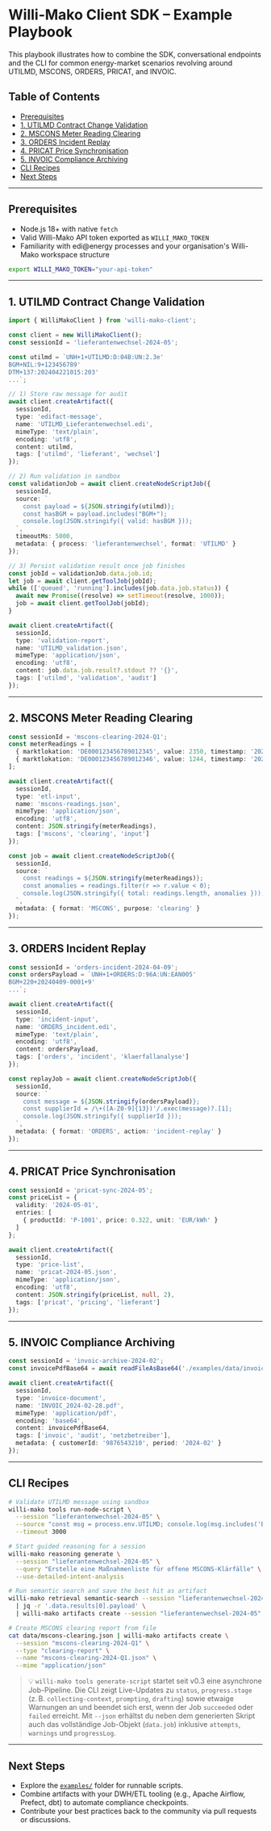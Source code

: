 # Willi-Mako Client SDK – Example Playbook

This playbook illustrates how to combine the SDK, conversational endpoints and the CLI for common energy-market scenarios revolving around UTILMD, MSCONS, ORDERS, PRICAT, and INVOIC.

## Table of Contents

- [Prerequisites](#prerequisites)
- [1. UTILMD Contract Change Validation](#1-utilmd-contract-change-validation)
- [2. MSCONS Meter Reading Clearing](#2-mscons-meter-reading-clearing)
- [3. ORDERS Incident Replay](#3-orders-incident-replay)
- [4. PRICAT Price Synchronisation](#4-pricat-price-synchronisation)
- [5. INVOIC Compliance Archiving](#5-invoic-compliance-archiving)
- [CLI Recipes](#cli-recipes)
- [Next Steps](#next-steps)

---

## Prerequisites

- Node.js 18+ with native `fetch`
- Valid Willi-Mako API token exported as `WILLI_MAKO_TOKEN`
- Familiarity with edi@energy processes and your organisation's Willi-Mako workspace structure

```bash
export WILLI_MAKO_TOKEN="your-api-token"
```

---

## 1. UTILMD Contract Change Validation

```typescript
import { WilliMakoClient } from 'willi-mako-client';

const client = new WilliMakoClient();
const sessionId = 'lieferantenwechsel-2024-05';

const utilmd = `UNH+1+UTILMD:D:04B:UN:2.3e'
BGM+NIL:9+123456789'
DTM+137:202404221015:203'
...`;

// 1) Store raw message for audit
await client.createArtifact({
  sessionId,
  type: 'edifact-message',
  name: 'UTILMD_Lieferantenwechsel.edi',
  mimeType: 'text/plain',
  encoding: 'utf8',
  content: utilmd,
  tags: ['utilmd', 'lieferant', 'wechsel']
});

// 2) Run validation in sandbox
const validationJob = await client.createNodeScriptJob({
  sessionId,
  source: `
    const payload = ${JSON.stringify(utilmd)};
    const hasBGM = payload.includes("BGM+");
    console.log(JSON.stringify({ valid: hasBGM }));
  `,
  timeoutMs: 5000,
  metadata: { process: 'lieferantenwechsel', format: 'UTILMD' }
});

// 3) Persist validation result once job finishes
const jobId = validationJob.data.job.id;
let job = await client.getToolJob(jobId);
while (['queued', 'running'].includes(job.data.job.status)) {
  await new Promise((resolve) => setTimeout(resolve, 1000));
  job = await client.getToolJob(jobId);
}

await client.createArtifact({
  sessionId,
  type: 'validation-report',
  name: 'UTILMD_validation.json',
  mimeType: 'application/json',
  encoding: 'utf8',
  content: job.data.job.result?.stdout ?? '{}',
  tags: ['utilmd', 'validation', 'audit']
});
```

---

## 2. MSCONS Meter Reading Clearing

```typescript
const sessionId = 'mscons-clearing-2024-Q1';
const meterReadings = [
  { marktlokation: 'DE000123456789012345', value: 2350, timestamp: '2024-03-31T22:00:00Z' },
  { marktlokation: 'DE000123456789012346', value: 1244, timestamp: '2024-03-31T22:00:00Z' }
];

await client.createArtifact({
  sessionId,
  type: 'etl-input',
  name: 'mscons-readings.json',
  mimeType: 'application/json',
  encoding: 'utf8',
  content: JSON.stringify(meterReadings),
  tags: ['mscons', 'clearing', 'input']
});

const job = await client.createNodeScriptJob({
  sessionId,
  source: `
    const readings = ${JSON.stringify(meterReadings)};
    const anomalies = readings.filter(r => r.value < 0);
    console.log(JSON.stringify({ total: readings.length, anomalies }));
  `,
  metadata: { format: 'MSCONS', purpose: 'clearing' }
});
```

---

## 3. ORDERS Incident Replay

```typescript
const sessionId = 'orders-incident-2024-04-09';
const ordersPayload = `UNH+1+ORDERS:D:96A:UN:EAN005'
BGM+220+20240409-0001+9'
...`;

await client.createArtifact({
  sessionId,
  type: 'incident-input',
  name: 'ORDERS_incident.edi',
  mimeType: 'text/plain',
  encoding: 'utf8',
  content: ordersPayload,
  tags: ['orders', 'incident', 'klaerfallanalyse']
});

const replayJob = await client.createNodeScriptJob({
  sessionId,
  source: `
    const message = ${JSON.stringify(ordersPayload)};
    const supplierId = /\+([A-Z0-9]{13})'/.exec(message)?.[1];
    console.log(JSON.stringify({ supplierId }));
  `,
  metadata: { format: 'ORDERS', action: 'incident-replay' }
});
```

---

## 4. PRICAT Price Synchronisation

```typescript
const sessionId = 'pricat-sync-2024-05';
const priceList = {
  validity: '2024-05-01',
  entries: [
    { productId: 'P-1001', price: 0.322, unit: 'EUR/kWh' }
  ]
};

await client.createArtifact({
  sessionId,
  type: 'price-list',
  name: 'pricat-2024-05.json',
  mimeType: 'application/json',
  encoding: 'utf8',
  content: JSON.stringify(priceList, null, 2),
  tags: ['pricat', 'pricing', 'lieferant']
});
```

---

## 5. INVOIC Compliance Archiving

```typescript
const sessionId = 'invoic-archive-2024-02';
const invoicePdfBase64 = await readFileAsBase64('./examples/data/invoice.pdf');

await client.createArtifact({
  sessionId,
  type: 'invoice-document',
  name: 'INVOIC_2024-02-28.pdf',
  mimeType: 'application/pdf',
  encoding: 'base64',
  content: invoicePdfBase64,
  tags: ['invoic', 'audit', 'netzbetreiber'],
  metadata: { customerId: '9876543210', period: '2024-02' }
});
```

---

## CLI Recipes

```bash
# Validate UTILMD message using sandbox
willi-mako tools run-node-script \
  --session "lieferantenwechsel-2024-05" \
  --source "const msg = process.env.UTILMD; console.log(msg.includes('BGM+220'));" \
  --timeout 3000

# Start guided reasoning for a session
willi-mako reasoning generate \
  --session "lieferantenwechsel-2024-05" \
  --query "Erstelle eine Maßnahmenliste für offene MSCONS-Klärfälle" \
  --use-detailed-intent-analysis

# Run semantic search and save the best hit as artifact
willi-mako retrieval semantic-search --session "lieferantenwechsel-2024-05" --query "BDEW Lieferantenwechsel Leitfaden" --options '{"limit":1}' \
  | jq -r '.data.results[0].payload' \
  | willi-mako artifacts create --session "lieferantenwechsel-2024-05" --type knowledge-snippet --name "leitfaden.json" --mime application/json

# Create MSCONS clearing report from file
cat data/mscons-clearing.json | willi-mako artifacts create \
  --session "mscons-clearing-2024-Q1" \
  --type "clearing-report" \
  --name "mscons-clearing-2024-Q1.json" \
  --mime "application/json"
```

> 💡 `willi-mako tools generate-script` startet seit v0.3 eine asynchrone Job-Pipeline. Die CLI zeigt Live-Updates zu `status`, `progress.stage` (z. B. `collecting-context`, `prompting`, `drafting`) sowie etwaige Warnungen an und beendet sich erst, wenn der Job `succeeded` oder `failed` erreicht. Mit `--json` erhältst du neben dem generierten Skript auch das vollständige Job-Objekt (`data.job`) inklusive `attempts`, `warnings` und `progressLog`.

---

## Next Steps

- Explore the [`examples/`](../examples) folder for runnable scripts.
- Combine artifacts with your DWH/ETL tooling (e.g., Apache Airflow, Prefect, dbt) to automate compliance checkpoints.
- Contribute your best practices back to the community via pull requests or discussions.
